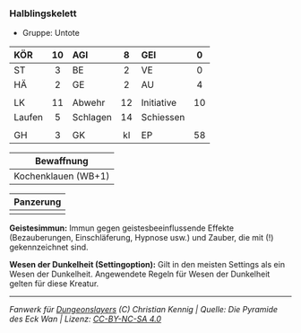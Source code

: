 ### Halblingskelett

- Gruppe: Untote

| KÖR    | 10  | AGI      |  8  | GEI        |  0  |
| :----- | :-: | :------- | :-: | :--------- | :-: |
| ST     |  3  | BE       |  2  | VE         |  0  |
| HÄ     |  2  | GE       |  2  | AU         |  4  |
|        |     |          |     |            |     |
| LK     | 11  | Abwehr   | 12  | Initiative | 10  |
| Laufen |  5  | Schlagen | 14  | Schiessen  |     |
|        |     |          |     |            |     |
| GH     |  3  | GK       | kl  | EP         | 58  |

|     Bewaffnung      |
| :-----------------: |
| Kochenklauen (WB+1) |

| Panzerung |
| :-------: |
|           |

**Geistesimmun:** Immun gegen geistesbeeinflussende Effekte (Bezauberungen, Einschläferung, Hypnose usw.) und Zauber, die mit (!) gekennzeichnet sind.

**Wesen der Dunkelheit (Settingoption):** Gilt in den meisten Settings als ein Wesen der Dunkelheit. Angewendete Regeln für Wesen der Dunkelheit gelten für diese Kreatur.

---

_Fanwerk für [Dungeonslayers](https://www.dungeonslayers.net/) (C) Christian Kennig | Quelle: Die Pyramide des Eck Wan | Lizenz: [CC-BY-NC-SA 4.0](https://creativecommons.org/licenses/by-nc-sa/4.0/deed.de)_
